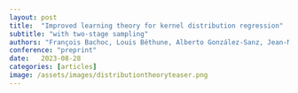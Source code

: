 ```yaml
---
layout: post
title:  "Improved learning theory for kernel distribution regression"
subtitle: "with two-stage sampling"
authors: "François Bachoc, Louis Béthune, Alberto González-Sanz, Jean-Michel Loubes"
conference: "preprint"
date:   2023-08-28
categories: [articles]
image: /assets/images/distributiontheoryteaser.png
---
```


